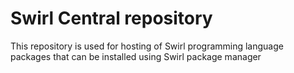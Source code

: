 # Swirl Central repository
This repository is used for hosting of Swirl programming language packages that can be installed using Swirl package manager
